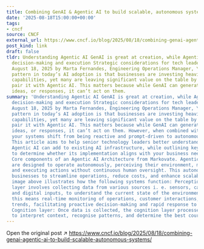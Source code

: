 ```yaml
---
title: Combining GenAI & Agentic AI to build scalable, autonomous systems
date: '2025-08-18T15:00:00+00:00'
tags:
- cncf
source: CNCF
external_url: https://www.cncf.io/blog/2025/08/18/combining-genai-agentic-ai-to-build-scalable-autonomous-systems/
post_kind: link
draft: false
tldr: Understanding Agentic AI GenAI is great at creation, while Agentic AI brings
  decision-making and execution Strategic considerations for tech leaders Posted on
  August 18, 2025 by Marta Fernandes, Engineering Operations Manager, YLD A common
  pattern in today’s AI adoption is that businesses are investing heavily in GenAI
  capabilities, yet many are leaving significant value on the table by failing to
  pair it with Agentic AI. This matters because while GenAI can generate content,
  ideas, or responses, it can’t act on them.
summary: 'Understanding Agentic AI GenAI is great at creation, while Agentic AI brings
  decision-making and execution Strategic considerations for tech leaders Posted on
  August 18, 2025 by Marta Fernandes, Engineering Operations Manager, YLD A common
  pattern in today’s AI adoption is that businesses are investing heavily in GenAI
  capabilities, yet many are leaving significant value on the table by failing to
  pair it with Agentic AI. This matters because while GenAI can generate content,
  ideas, or responses, it can’t act on them. However, when combined with Agentic AI,
  your systems shift from being reactive and prompt-driven to autonomous and outcome-oriented.
  This article aims to help senior technology leaders better understand the value
  Agentic AI can add to existing AI infrastructure, while outlining key considerations
  to determine whether its implementation aligns with your business needs. Image caption:
  Core components of an Agentic AI Architecture from Markovate. Agentic AI systems
  are designed to operate autonomously, perceiving their environment, making decisions,
  and executing actions without continuous human oversight. This autonomy enables
  businesses to streamline operations, reduce costs, and enhance scalability. The
  image above illustrates how the following systems function: Perception layer: This
  layer involves collecting data from various sources i. e. sensors, cameras, microphones,
  and digital inputs, to understand the current state of the environment. For businesses,
  this means real-time monitoring of operations, customer interactions, and market
  trends, facilitating proactive decision-making and rapid response to changing conditions.
  Cognition layer: Once data is collected, the cognition layer processes this information
  to interpret context, recognise patterns, and determine the best course of action.'
---
```

Open the original post ↗ https://www.cncf.io/blog/2025/08/18/combining-genai-agentic-ai-to-build-scalable-autonomous-systems/
